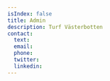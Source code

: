 ```yaml
---
isIndex: false
title: Admin
description: Turf Västerbotten
contact:
  text: 
  email: 
  phone: 
  twitter: 
  linkedin: 
---
```

